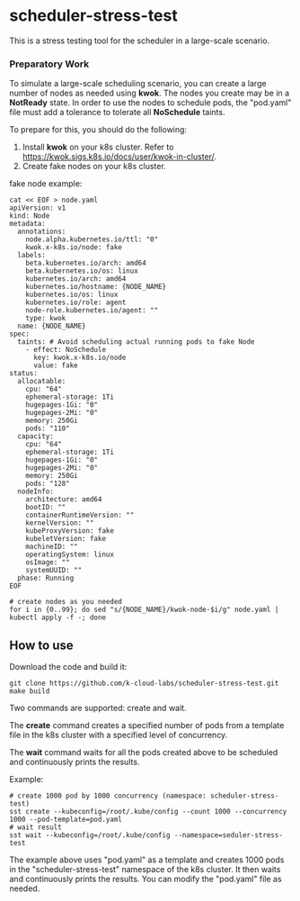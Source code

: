 # scheduler-stress-test
This is a stress testing tool for the scheduler in a large-scale scenario.

### Preparatory Work
To simulate a large-scale scheduling scenario, you can create a large number of nodes as needed using **kwok**. The nodes you create may be in a **NotReady** state. In order to use the nodes to schedule pods, the "pod.yaml" file must add a tolerance to tolerate all **NoSchedule** taints.

To prepare for this, you should do the following:

1. Install **kwok** on your k8s cluster. Refer to https://kwok.sigs.k8s.io/docs/user/kwok-in-cluster/.
2. Create fake nodes on your k8s cluster.

fake node example:
```shell
cat << EOF > node.yaml 
apiVersion: v1
kind: Node
metadata:
  annotations:
    node.alpha.kubernetes.io/ttl: "0"
    kwok.x-k8s.io/node: fake
  labels:
    beta.kubernetes.io/arch: amd64
    beta.kubernetes.io/os: linux
    kubernetes.io/arch: amd64
    kubernetes.io/hostname: {NODE_NAME}
    kubernetes.io/os: linux
    kubernetes.io/role: agent
    node-role.kubernetes.io/agent: ""
    type: kwok
  name: {NODE_NAME}
spec:
  taints: # Avoid scheduling actual running pods to fake Node
    - effect: NoSchedule
      key: kwok.x-k8s.io/node
      value: fake
status:
  allocatable:
    cpu: "64"
    ephemeral-storage: 1Ti
    hugepages-1Gi: "0"
    hugepages-2Mi: "0"
    memory: 250Gi
    pods: "110"
  capacity:
    cpu: "64"
    ephemeral-storage: 1Ti
    hugepages-1Gi: "0"
    hugepages-2Mi: "0"
    memory: 250Gi
    pods: "128"
  nodeInfo:
    architecture: amd64
    bootID: ""
    containerRuntimeVersion: ""
    kernelVersion: ""
    kubeProxyVersion: fake
    kubeletVersion: fake
    machineID: ""
    operatingSystem: linux
    osImage: ""
    systemUUID: ""
  phase: Running
EOF

# create nodes as you needed
for i in {0..99}; do sed "s/{NODE_NAME}/kwok-node-$i/g" node.yaml | kubectl apply -f -; done
```


## How to use
Download the code and build it:
```shell
git clone https://github.com/k-cloud-labs/scheduler-stress-test.git
make build
```
Two commands are supported: create and wait.  

The **create** command creates a specified number of pods from a template file in the k8s cluster with a specified level of concurrency.  

The **wait** command waits for all the pods created above to be scheduled and continuously prints the results.

Example:
```shell
# create 1000 pod by 1000 concurrency (namespace: scheduler-stress-test)
sst create --kubeconfig=/root/.kube/config --count 1000 --concurrency 1000 --pod-template=pod.yaml
# wait result
sst wait --kubeconfig=/root/.kube/config --namespace=seduler-stress-test
```

The example above uses "pod.yaml" as a template and creates 1000 pods in the "scheduler-stress-test" namespace of the k8s cluster. It then waits and continuously prints the results. You can modify the "pod.yaml" file as needed.  
